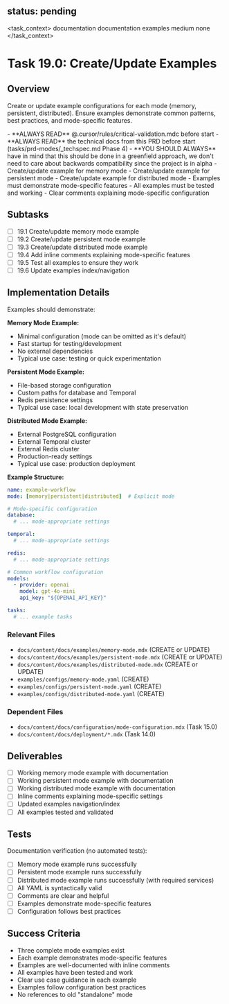 ## status: pending

<task_context>
<domain>documentation</domain>
<type>documentation</type>
<scope>examples</scope>
<complexity>medium</complexity>
<dependencies>none</dependencies>
</task_context>

# Task 19.0: Create/Update Examples

## Overview

Create or update example configurations for each mode (memory, persistent, distributed). Ensure examples demonstrate common patterns, best practices, and mode-specific features.

<critical>
- **ALWAYS READ** @.cursor/rules/critical-validation.mdc before start
- **ALWAYS READ** the technical docs from this PRD before start (tasks/prd-modes/_techspec.md Phase 4)
- **YOU SHOULD ALWAYS** have in mind that this should be done in a greenfield approach, we don't need to care about backwards compatibility since the project is in alpha
</critical>

<requirements>
- Create/update example for memory mode
- Create/update example for persistent mode
- Create/update example for distributed mode
- Examples must demonstrate mode-specific features
- All examples must be tested and working
- Clear comments explaining mode-specific configuration
</requirements>

## Subtasks

- [ ] 19.1 Create/update memory mode example
- [ ] 19.2 Create/update persistent mode example
- [ ] 19.3 Create/update distributed mode example
- [ ] 19.4 Add inline comments explaining mode-specific features
- [ ] 19.5 Test all examples to ensure they work
- [ ] 19.6 Update examples index/navigation

## Implementation Details

Examples should demonstrate:

**Memory Mode Example:**
- Minimal configuration (mode can be omitted as it's default)
- Fast startup for testing/development
- No external dependencies
- Typical use case: testing or quick experimentation

**Persistent Mode Example:**
- File-based storage configuration
- Custom paths for database and Temporal
- Redis persistence settings
- Typical use case: local development with state preservation

**Distributed Mode Example:**
- External PostgreSQL configuration
- External Temporal cluster
- External Redis cluster
- Production-ready settings
- Typical use case: production deployment

**Example Structure:**
```yaml
name: example-workflow
mode: [memory|persistent|distributed]  # Explicit mode

# Mode-specific configuration
database:
  # ... mode-appropriate settings

temporal:
  # ... mode-appropriate settings

redis:
  # ... mode-appropriate settings

# Common workflow configuration
models:
  - provider: openai
    model: gpt-4o-mini
    api_key: "${OPENAI_API_KEY}"

tasks:
  # ... example tasks
```

### Relevant Files

- `docs/content/docs/examples/memory-mode.mdx` (CREATE or UPDATE)
- `docs/content/docs/examples/persistent-mode.mdx` (CREATE or UPDATE)
- `docs/content/docs/examples/distributed-mode.mdx` (CREATE or UPDATE)
- `examples/configs/memory-mode.yaml` (CREATE)
- `examples/configs/persistent-mode.yaml` (CREATE)
- `examples/configs/distributed-mode.yaml` (CREATE)

### Dependent Files

- `docs/content/docs/configuration/mode-configuration.mdx` (Task 15.0)
- `docs/content/docs/deployment/*.mdx` (Task 14.0)

## Deliverables

- [ ] Working memory mode example with documentation
- [ ] Working persistent mode example with documentation
- [ ] Working distributed mode example with documentation
- [ ] Inline comments explaining mode-specific settings
- [ ] Updated examples navigation/index
- [ ] All examples tested and validated

## Tests

Documentation verification (no automated tests):
- [ ] Memory mode example runs successfully
- [ ] Persistent mode example runs successfully
- [ ] Distributed mode example runs successfully (with required services)
- [ ] All YAML is syntactically valid
- [ ] Comments are clear and helpful
- [ ] Examples demonstrate mode-specific features
- [ ] Configuration follows best practices

## Success Criteria

- Three complete mode examples exist
- Each example demonstrates mode-specific features
- Examples are well-documented with inline comments
- All examples have been tested and work
- Clear use case guidance in each example
- Examples follow configuration best practices
- No references to old "standalone" mode
